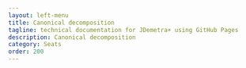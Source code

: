 ```yaml
---
layout: left-menu
title: Canonical decomposition
tagline: technical documentation for JDemetra+ using GitHub Pages
description: Canonical decomposition
category: Seats
order: 200
---
```

